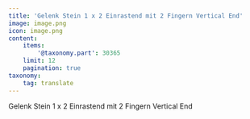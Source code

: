 ```yaml
---
title: 'Gelenk Stein 1 x 2 Einrastend mit 2 Fingern Vertical End'
image: image.png
icon: image.png
content:
    items:
        '@taxonomy.part': 30365
    limit: 12
    pagination: true
taxonomy:
    tag: translate
---
```


Gelenk Stein 1 x 2 Einrastend mit 2 Fingern Vertical End
